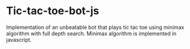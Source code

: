# Tic-tac-toe-bot-js

Implementation of an unbeatable bot that plays tic tac toe using minimax algorithm with full depth search.
Minimax algorithm is implemented in javascript.
